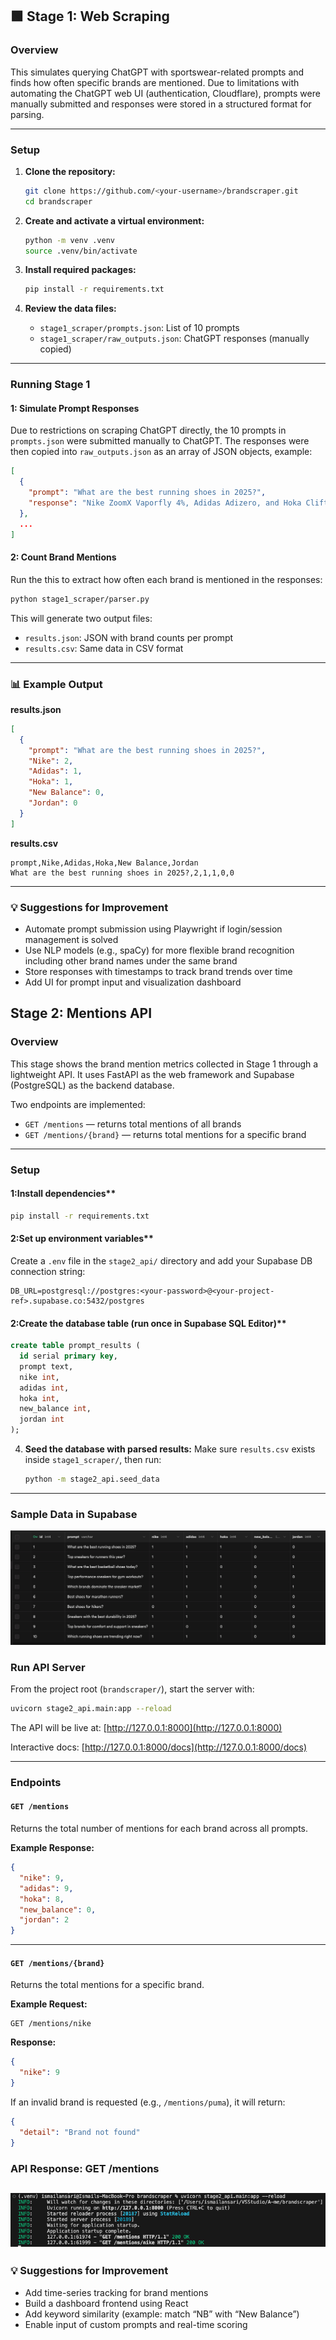 ## 🟩 Stage 1: Web Scraping

### Overview

This simulates querying ChatGPT with sportswear-related prompts and finds how often specific brands are mentioned. Due to limitations with automating the ChatGPT web UI (authentication, Cloudflare), prompts were manually submitted and responses were stored in a structured format for parsing.

---

### Setup

1. **Clone the repository:**
   ```bash
   git clone https://github.com/<your-username>/brandscraper.git
   cd brandscraper
   ```

2. **Create and activate a virtual environment:**
   ```bash
   python -m venv .venv
   source .venv/bin/activate
   ```

3. **Install required packages:**
   ```bash
   pip install -r requirements.txt
   ```

4. **Review the data files:**
   - `stage1_scraper/prompts.json`: List of 10 prompts
   - `stage1_scraper/raw_outputs.json`: ChatGPT responses (manually copied)

---

### Running Stage 1

#### 1: Simulate Prompt Responses
Due to restrictions on scraping ChatGPT directly, the 10 prompts in `prompts.json` were submitted manually to ChatGPT. The responses were then copied into `raw_outputs.json` as an array of JSON objects, example:

```json
[
  {
    "prompt": "What are the best running shoes in 2025?",
    "response": "Nike ZoomX Vaporfly 4%, Adidas Adizero, and Hoka Clifton 10 are among the top running shoes of 2025..."
  },
  ...
]
```

#### 2: Count Brand Mentions
Run the this to extract how often each brand is mentioned in the responses:

```bash
python stage1_scraper/parser.py
```

This will generate two output files:
- `results.json`: JSON with brand counts per prompt
- `results.csv`: Same data in CSV format

---

### 📊 Example Output

**results.json**
```json
[
  {
    "prompt": "What are the best running shoes in 2025?",
    "Nike": 2,
    "Adidas": 1,
    "Hoka": 1,
    "New Balance": 0,
    "Jordan": 0
  }
]
```

**results.csv**
```csv
prompt,Nike,Adidas,Hoka,New Balance,Jordan
What are the best running shoes in 2025?,2,1,1,0,0
```

---

### 💡 Suggestions for Improvement

- Automate prompt submission using Playwright if login/session management is solved
- Use NLP models (e.g., spaCy) for more flexible brand recognition including other brand names under the same brand
- Store responses with timestamps to track brand trends over time
- Add UI for prompt input and visualization dashboard


## Stage 2: Mentions API

### Overview

This stage shows the brand mention metrics collected in Stage 1 through a lightweight API. It uses FastAPI as the web framework and Supabase (PostgreSQL) as the backend database.

Two endpoints are implemented:
- `GET /mentions` — returns total mentions of all brands
- `GET /mentions/{brand}` — returns total mentions for a specific brand

---

### Setup

#### 1:Install dependencies**
   ```bash
   pip install -r requirements.txt
   ```

#### 2:Set up environment variables**
   Create a `.env` file in the `stage2_api/` directory and add your Supabase DB connection string:

   ```
   DB_URL=postgresql://postgres:<your-password>@<your-project-ref>.supabase.co:5432/postgres
   ```

#### 2:Create the database table (run once in Supabase SQL Editor)**
   ```sql
   create table prompt_results (
     id serial primary key,
     prompt text,
     nike int,
     adidas int,
     hoka int,
     new_balance int,
     jordan int
   );
   ```

4. **Seed the database with parsed results:**
   Make sure `results.csv` exists inside `stage1_scraper/`, then run:

   ```bash
   python -m stage2_api.seed_data
   ```

---

### Sample Data in Supabase

![Supabase table screenshot](screenshots/supabasedata.png)

### Run API Server

From the project root (`brandscraper/`), start the server with:

```bash
uvicorn stage2_api.main:app --reload
```

The API will be live at:
[http://127.0.0.1:8000](http://127.0.0.1:8000)

Interactive docs:
[http://127.0.0.1:8000/docs](http://127.0.0.1:8000/docs)

---

### Endpoints

#### `GET /mentions`
Returns the total number of mentions for each brand across all prompts.

**Example Response:**
```json
{
  "nike": 9,
  "adidas": 9,
  "hoka": 8,
  "new_balance": 0,
  "jordan": 2
}
```

---

#### `GET /mentions/{brand}`
Returns the total mentions for a specific brand.

**Example Request:**
```
GET /mentions/nike
```

**Response:**
```json
{
  "nike": 9
}
```

If an invalid brand is requested (e.g., `/mentions/puma`), it will return:
```json
{
  "detail": "Brand not found"
}
```
### API Response: GET /mentions

![Mentions API success](screenshots/mentions.png)
---

### 💡 Suggestions for Improvement

- Add time-series tracking for brand mentions
- Build a dashboard frontend using React
- Add keyword similarity (example: match “NB” with “New Balance”)
- Enable input of custom prompts and real-time scoring